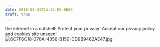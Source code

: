 ```yaml
---
date: 2018-08-31T14:42:05-0600
draft: true
---
```




the internet in a nutshell: Protect your privacy! Accept our privacy policy and cookies site unseen! ![6C7F6C18-370A-4356-B150-DD9B9462AE47.jpg](http://ianwhitney.micro.blog/uploads/2018/7868e75f61.jpg)



